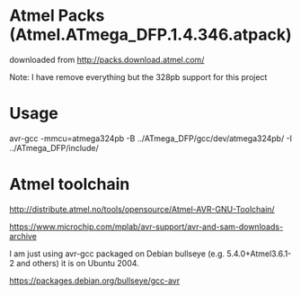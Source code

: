 # Atmel Packs (Atmel.ATmega_DFP.1.4.346.atpack)

downloaded from http://packs.download.atmel.com/

Note: I have remove everything but the 328pb support for this project

# Usage

avr-gcc -mmcu=atmega324pb -B ../ATmega_DFP/gcc/dev/atmega324pb/ -I ../ATmega_DFP/include/

# Atmel toolchain

http://distribute.atmel.no/tools/opensource/Atmel-AVR-GNU-Toolchain/

https://www.microchip.com/mplab/avr-support/avr-and-sam-downloads-archive

I am just using avr-gcc packaged on Debian bullseye (e.g. 5.4.0+Atmel3.6.1-2 and others) it is on Ubuntu 2004.

https://packages.debian.org/bullseye/gcc-avr